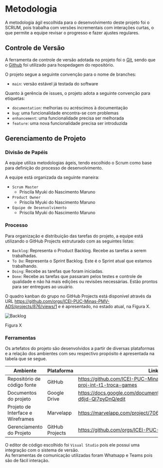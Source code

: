 # Metodologia

A metodologia ágil escolhida para o desenvolvimento deste projeto foi o SCRUM, pois trabalha com versões incrementais com interações curtas, o que permite a equipe revisar o progresso e fazer ajustes regulares.

## Controle de Versão

A ferramenta de controle de versão adotada no projeto foi o
[Git](https://git-scm.com/), sendo que o [Github](https://github.com)
foi utilizado para hospedagem do repositório.

O projeto segue a seguinte convenção para o nome de branches:

- `main`: versão estável já testada do software

Quanto à gerência de issues, o projeto adota a seguinte convenção para
etiquetas:

- `documentation`: melhorias ou acréscimos à documentação
- `bug`: uma funcionalidade encontra-se com problemas
- `enhancement`: uma funcionalidade precisa ser melhorada
- `feature`: uma nova funcionalidade precisa ser introduzida

## Gerenciamento de Projeto

### Divisão de Papéis

A equipe utiliza metodologias ágeis, tendo escolhido o Scrum como base para definição do processo de desenvolvimento.

A equipe está organizada da seguinte maneira:
- `Scrum Master`
  * Priscila Myuki do Nascimento Maruno
- `Product Owner`
  *  Priscila Myuki do Nascimento Maruno
- `Equipe de Desenvolvimento`
  * Priscila Myuki do Nascimento Maruno

### Processo

Para organização e distribuição das tarefas do projeto, a equipe está utilizando o GitHub Projects estruturado com as seguintes listas:
- `Backlog`: Representa o Product Backlog. Recebe as tarefas a serem trabalhadas.
- `To Do`: Representa o Sprint Backlog. Este é o Sprint atual que estamos trabalhando.
- `Doing`: Recebe as tarefas que foram iniciadas.
- `Done`: Recebe as tarefas que passaram pelos testes e controle de qualidade e não há mais edições ou revisões necessárias. Estão prontos para ser entregues ao usuário.

O quadro kanban do grupo no GitHub Projects está disponível através da URL https://github.com/orgs/ICEI-PUC-Minas-PMV-ADS/projects/876/views/1 e é apresentado, no estado atual, na Figura X.

![Backlog](https://github.com/ICEI-PUC-Minas-PMV-ADS/pmv-ads-2024-1-e2-proj-int-t1-troca-games/assets/145761508/7f720c99-7482-4ee3-b3f4-1fb51ffb8c77)

Figura X

### Ferramentas

Os artefatos do projeto são desenvolvidos a partir de diversas plataformas e a relação dos
ambientes com seu respectivo propósito é apresentada na tabela que se segue.

|Ambiente |Plataforma |Link de acesso |
|-------- |---------- |-------------- |
|Repositório de código fonte |GitHub |https://github.com/ICEI-PUC-Minas-PMV-ADS/pmv-ads-2024-1-e2-proj-int-t1-troca-games |
|Documentos do projeto |Google Drive | https://docs.google.com/document/d/1Okw166qqzZpa4njVIAj5Crp455LTg-d6jd-Ql7pyDnQ/edit |
|Projeto de Interface e  Wireframes | Marvelapp | https://marvelapp.com/project/7063426 | 
|Gerenciamento do Projeto | GitHub Projects | https://github.com/orgs/ICEI-PUC-Minas-PMV-ADS/projects/876/views/1 |

O editor de código escolhido foi `Visual Studio` pois ele possui uma integração com o sistema de versão.<br>
As ferramentas de comunicação utilizadas foram Whatsapp e Teams pois são de fácil interação.
